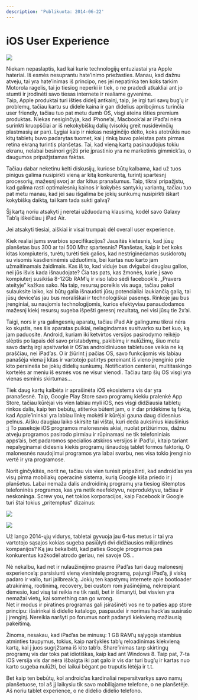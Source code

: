 ```yaml
---
description: 'Publikuota: 2014-06-22'
---
```


# iOS User Experience

![](../../../.gitbook/assets/00_comp_1200.png)

Niekam nepaslaptis, kad kai kurie technologijų entuziastai yra Apple hateriai. Iš esmės nesuprantu hate’inimo priežasties. Manau, kad dažnu atveju, tai yra hate’inimas iš principo, nes jei nepatinka ten koks tarkim Motorola ragelis, tai jo tiesiog neperki ir tiek, o ne pradedi atkakliai ant jo stumti ir įrodinėti savo tiesas internete ir realiame gyvenime.  
Taip, Apple produktai turi išties didelį antkainį, taip, jie irgi turi savų bug’ų ir problemų, tačiau kartu su didele kaina ir gan didelius apribojimus turinčia user friendly, tačiau tuo pat metu dumb OS, visgi ateina išties premium produktas. Niekas nesiginčyja, kad iPhone’ai, Macbook’ai ar iPad’ai nėra surinkti kruopščiai ar iš nekokybiškų dalių \(visokių greit nusidėvinčių plastmasių ar pan\). Lygiai kaip ir niekas nesiginčijo dėlto, koks atotrūkis nuo kitų tabletų buvo padarytas tuomet, kai į rinką buvo paleistas pats pirmas retina ekraną turintis planšetas. Tai, kad vieną kartą pasinaudojus tokiu ekranu, nelabai besinori grįžti prie įprastinio yra ne marketinis gimmick’as, o daugumos pripažįstamas faktas.

Tačiau dabar neketinu kelti diskusijų, kuriose būtų kalbama, kad už tuos pinigus galima nusipirkti vieną ar kitą konkurentą, turintį spartesnį procesorių, mažesnį svorį ar dar kitus pranašumus. Taip, tikrai pripažįstu, kad galima rasti optimalesnių kainos ir kokybės santykių variantų, tačiau tuo pat metu manau, kad jei sau išgalima be jokių sunkumų nusipirkti iškart kokybišką daiktą, tai kam tada sukti galvą?

Šį kartą noriu atsakyti į neretai užduodamą klausimą, kodėl savo Galaxy Tab’ą iškeičiau į iPad Air.

Jei atsakyti tiesiai, aiškiai ir visai trumpai: dėl overall user experience.

Kiek realiai jums svarbios specifikacijos? Jausitės kietesnis, kad jūsų planšetas bus 300 ar tai 500 Mhz spartesnis? Planšetas, kaip ir bet koks kitas kompiuteris, turėtų turėti tiek galios, kad nestriginėdamas susidorotų su visomis kasdieninėmis užduotimis, bei kartas nuo karto jam užmaitinamais žaidimais. Kas iš to, kad viduje bus dvigubai daugiau galios, nei jūs išvis kada išnaudojate? Čia tas pats, kas žmonės, kurie į savo kompiuterį susikiša 8-12Gb RAM’ų ir viso labo sėdi facebook’e. „Pravers ateityje“ kažkas sako. Na taip, resursų poreikis vis auga, tačiau pakol sulauksite laiko, kai būtų galia išnaudoti jūsų potencialiai laukiančią galią, tai jūsų device’as jau bus morališkai ir technologiškai pasenęs. Rinkoje jau bus įrenginiai, su naujomis technologijomis, kurios efektyviau panaudodamos mažesnį kiekį resursų sugeba išpešti geresnį rezultatą, nei visi jūsų tie 2x’ai.

Taigi, nors ir yra galingesnių aparatų, tačiau iPad Air galingumu tikrai nėra ko skųstis, nes šis aparatas puikiai, nelagindamas susitvarko su bet kuo, ką jam paduosite. Android, kuriam iki ketvirtos versijos pasirodymo reikėjo slėptis po lapais dėl savo pristabdymų, pakibimų ir nulūžimų, šiuo metu savo daržą irgi apsitvarkė ir OS’as androidiniuose tabletuose veikia ne ką praščiau, nei iPad’as. O ir žiūrint į pačias OS, savo funkcijomis vis labiau panašėja viena į kitas ir vartotojo patirtys pereinant iš vieno įrenginio prie kito persineša be jokių didelių sunkumų. Notification centeriai, multitaskingo kortelės ar meniu iš esmės vos ne visur vienodi. Tačiau tarp šių OS visgi yra vienas esminis skirtumas…

Tiek daug kartų kalbėta ir aprašinėta iOS ekosistema vis dar yra pranašesnė. Taip, Google Play Store savo programų kiekiu pralenkė App Store, tačiau kūrėjai vis vien labiau myli iOS, nes visgi didžiausia tabletų rinkos dalis, kaip ten bebūtų, atitenka būtent jam, o ir dar pridėkime tą faktą, kad Apple’ininkai yra labiau linkę mokėti ir kūrėjai gauna daug didesnius pelnus. Aišku daugiau laiko skirsite tai vištai, kuri deda auksinius kiaušinius :j  To pasekoje iOS programos malonesnės akiai, nuolat prižiūrimos, dažnu atveju programos pasirodo pirmiau ir rūpinamasi ne tik telefoniniais apps’ais, bet padaromos specialios atskiros versijos ir iPad’ui, kitaip tariant nepalyginamai didesnis kiekis programų išnaudoją tablet formos faktorių. O malonesnės naudojimui programos yra labai svarbu, nes visa tokio įrenginio vertė ir yra programose.

Norit ginčykitės, norit ne, tačiau vis vien turėsit pripažinti, kad android’as yra visų pirma mobiliakų operacinė sistema, kurią Google kiša priedo ir į planšetus. Labai nemaža dalis androidinių programų yra tiesiog ištemptos telefoninės programos, kas yra netik neefektyvu, neproduktyvu, tačiau ir neskoninga. Screw you, net tokios korporacijos, kaip Facebook ir Google turi štai tokius „pritemptus“ dizainus:

![](../../../.gitbook/assets/jdjhlks-559x349.jpg)

![](../../../.gitbook/assets/t5deqnu-559x349.png)

Už lango 2014-ųjų vidurys, tabletai gyvuoja jau 6-tus metus ir tai yra vartotojo sąsajos kokias sugeba pasiūlyti dvi didžiausios milijardinės kompanijos? Ką jau bekalbėti, kad paties Google programos pas konkurentus kažkodėl atrodo geriau, nei savoje OS…

Nė nekalbu, kad net ir nulaužinėjimo prasme iPad’as turi daug malonesnį experience’ą: parsisiunti vieną vienintelę programą, pajungi iPad’ą, ji viską padaro ir valio, turi jailbreak’ą. Jokių ten kapstymų internete apie bootloader atrakinimą, rootinimą, recovery, bei custom rom įrašinėjimą, nekreipiant dėmesio, kad visą tai reikia ne tik rasti, bet ir išmanyti, bei visvien yra nemažai vietų, kai something can go wrong.  
Net ir modus ir piratines programas gali įsirašinėti vos ne to paties app store principu: išsirinkai iš didelio katalogo, paspaudei ir norimas hack’as susirašo į įrenginį. Nereikia naršyti po forumus norit padaryti kiekvieną mažiausią pakeitimą.

Žinoma, nesakau, kad iPad’as be minusų: 1 GB RAM’ų sąlygoja stambius atminties taupymus, tokius, kaip naršyklės tab’ų reloadinimas kiekvieną  kartą, kai į juos sugrįžtama iš kito tab’o. Share’inimas tarp skirtingų programų vis dar toks pat idiotiškas, kaip kad ant Windows 8. Taip pat, 7-ta iOS versija vis dar nėra išbaigta iki pat galo ir vis dar turi bug’ų ir kartas nuo karto sugeba nulūžti, bei laikui bėgant po truputis lėtėja ir t.t.

Bet kaip ten bebūtų, kol android’as kardinaliai nepersitvarkys savo namų planšetuose, tol aš jį laikysiu tik savo mobiliąjame telefone, o ne planšetėje. Aš noriu tablet experience, o ne didelio didelio telefono.


